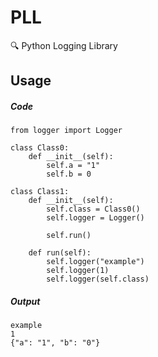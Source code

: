 # PLL
🔍 Python Logging Library

## Usage
##### Code
```PY
from logger import Logger

class Class0:
    def __init__(self):
        self.a = "1"
        self.b = 0

class Class1:
    def __init__(self):
        self.class = Class0()
        self.logger = Logger()

        self.run()

    def run(self):
        self.logger("example")
        self.logger(1)
        self.logger(self.class)
```

##### Output
```
example
1
{"a": "1", "b": "0"}
```
